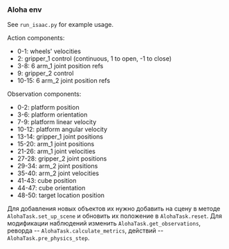 ### Aloha env


See `run_isaac.py` for example usage.


Action components:

- 0-1: wheels' velocities
- 2: gripper_1 control (continuous, 1 to open, -1 to close)
- 3-8: 6 arm_1 joint position refs
- 9: gripper_2 control
- 10-15: 6 arm_2 joint position refs


Observation components:

- 0-2: platform position
- 3-6: platform orientation
- 7-9: platform linear velocity
- 10-12: platform angular velocity
- 13-14: gripper_1 joint positions
- 15-20: arm_1 joint positions
- 21-26: arm_1 joint velocities
- 27-28: gripper_2 joint positions
- 29-34: arm_2 joint positions
- 35-40: arm_2 joint velocities
- 41-43: cube position
- 44-47: cube orientation
- 48-50: target location position


Для добавления новых объектов их нужно добавить на сцену в методе `AlohaTask.set_up_scene` и обновить их положение в `AlohaTask.reset`.
Для модификации наблюдений изменить `AlohaTask.get_observations`, реворда -- `AlohaTask.calculate_metrics`, действий -- `AlohaTask.pre_physics_step`.
